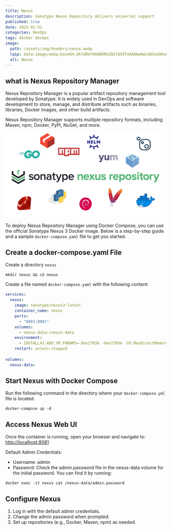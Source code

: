 ```yaml
---
title: Nexus
description: Sonatype Nexus Repository delivers universal support
published: true
date: 2025-01-31
categories: DevOps
tags: docker devops
image:
  path: /assets/img/headers/nexus.webp
  lqip: data:image/webp;base64,UklGRmYAAABXRUJQVlA4IFoAAAAwAwCdASoUAAoAPpE6l0eloyIhMAgAsBIJZwAAUp2FTq4AAP76yok069Q578M3viWcN4fYOldWqExwoLqwiikshuaFhR8F/YKJGxFbKupDZJh0eiMVogEVqAA=
  alt: Nexus
---
```


## what is Nexus Repository Manager
Nexus Repository Manager is a popular artifact repository management tool developed by Sonatype. It is widely used in DevOps and software development to store, manage, and distribute artifacts such as binaries, libraries, Docker images, and other build artifacts.

Nexus Repository Manager supports multiple repository formats, including Maven, npm, Docker, PyPI, NuGet, and more.

![Nexus](/assets/img/posts/nexus.png)

To deploy Nexus Repository Manager using Docker Compose, you can use the official Sonatype Nexus 3 Docker image. Below is a step-by-step guide and a sample `docker-compose.yaml` file to get you started.

## Create a docker-compose.yaml File

Create a directory `nexus`
```shell
mkdir nexus && cd nexus
```
Create a file named `docker-compose.yaml` with the following content:

```yaml
services:
  nexus:
    image: sonatype/nexus3:latest
    container_name: nexus
    ports:
      - "8081:8081"
    volumes:
      - nexus-data:/nexus-data
    environment:
      - INSTALL4J_ADD_VM_PARAMS=-Xms2703m -Xmx2703m -XX:MaxDirectMemorySize=2703m
    restart: unless-stopped

volumes:
  nexus-data:
```

## Start Nexus with Docker Compose
Run the following command in the directory where your `docker-compose.yml` file is located:
```shell
docker-compose up -d
```

## Access Nexus Web UI
Once the container is running, open your browser and navigate to:
<http://localhost:8081>

Default Admin Credentials:
- Username: admin
- Password: Check the admin.password file in the nexus-data volume for the initial password. You can find it by running:
```shell
docker exec -it nexus cat /nexus-data/admin.password
```

## Configure Nexus
1. Log in with the default admin credentials.
2. Change the admin password when prompted.
3. Set up repositories (e.g., Docker, Maven, npm) as needed.
